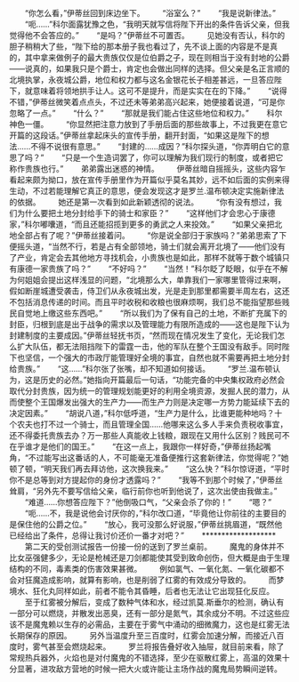 　　“你怎么看，”伊蒂丝回到床边坐下。
　　“浴室么？”
　　“我是说新律法。”
　　“呃……”科尔面露犹豫之色，“我明天就写信将陛下开出的条件告诉父亲，但我觉得他不会答应的。”
　　“是吗？”伊蒂丝不可置否。
　　见她没有否认，科尔的胆子稍稍大了些，“陛下给的那本册子我也看过了，先不谈上面的内容是不是真的，其中拿来做例子的最大贵族仅仅是位伯爵之子，现在则相当于没有封地的公爵——说真的，如果我只是个爵士，肯定也会做出同样的选择。但父亲是名正言顺的北境执掌，永夜城公爵，地位和权力都与这名金银花长子相差甚远，一旦答应陛下，就意味着将领地拱手让人。这可不是提升，而是实实在在的下降。”
　　“说得不错，”伊蒂丝微笑着点点头，不过还未等弟弟高兴起来，她便接着说道，“可是你忽略了一点。”
　　“什么？”
　　“那就是我们能占住这些地位和权力。”
　　科尔神色一僵。
　　“你显然把注意力放到了手册后面的那些故事上，不过我更在意它开篇的这段话。”伊蒂丝拿起床头的宣传手册，翻开封面，“如果这是陛下的想法……不得不说很有意思。”
　　“封建的……成因？”科尔探头道，“你弄明白它的意思了吗？”
　　“只是一个生造词罢了，你可以理解为我们现行的制度，或者把它称作贵族也行。”
　　弟弟露出迷惑的神情。
　　伊蒂丝暗自摇摇头，这些内容乍看起来颇为拗口，放在宣传手册里作为开篇似乎莫名其妙，远不如后面的实例来得生动，不过若能理解它真正的意思，便会发现这才是罗兰.温布顿决定实施新律法的依据。
　　她还是第一次看到如此新颖透彻的说法。
　　“你有没有想过，我们为什么要把土地分封给手下的骑士和家臣？”
　　“这样他们才会忠心于康德家，”科尔嘟囔道，“而且还能招揽到更多的勇武之人来投效。”
　　“如果父亲把北地全部占有了呢？”伊蒂丝接着问。
　　“你是说全部归于家族吗？”弟弟思索了下便摇头道，“当然不行，若是占有全部领地，骑士们就会离开北境了——他们没有了产业，肯定会去其他地方寻找机会，小贵族也是如此，那样不就等于数个城镇只有康德一家贵族了吗？”
　　“不好吗？”
　　“当然！”科尔眨了眨眼，似乎在不解为何姐姐会提出这样浅显的问题，“北境那么大，单靠我们一家哪里管得过来啊，假如断崖城遭受袭击，侍卫们从永夜城出发，光是走到那里都需要半周左右，这还不包括消息传递的时间。而且平时收税和收粮也很麻烦啊，我们总不能指望那些贱民自觉地上缴这些东西吧。”
　　“所以我们为了保有自己的土地，不断扩充属下的封臣，归根到底是出于战争的需求以及管理能力有限所造成的——这也是陛下认为封建制度的主要成因。”伊蒂丝轻抚书页，“然而现在情况发生了变化，无论我们怎么扩大队伍，都无法阻挡陛下的雷霆一击，他的军队在整个王国没有敌手。同时陛下也坚信，一个强大的市政厅能管理好全境的事宜，自然也就不需要再把土地分封给贵族。”
　　“这……”科尔张了张嘴，却不知道如何接话。
　　“罗兰.温布顿认为，这是历史的必然。”她指向开篇最后一句话，“功能完备的中央集权政府必然会取代分封贵族，因为统一的管理规划能更好的利用全境资源，发掘人民的潜力，从而使整个王国爆发出强大的生产力——而生产力则是决定哪一方势力能延续下去的决定因素。”
　　“胡说八道，”科尔低呼道，“生产力是什么，比谁更能种地吗？十个农夫也打不过一个骑士，而且管理全国……他哪来这么多人手来负责税收事宜，还不得委托贵族去办？万一那些人真能收上钱粮，跟现在又用什么区别？贱民可不在乎谁才是他们的国王。”
　　“在这一点上，我跟你一样好奇，”伊蒂丝扬起嘴角，“不过能写出这番话的人，不可能毫无准备便推行这套新律法，你觉得呢？”她顿了顿，“明天我们再去拜访他，这次换我来。”
　　“这么快？”科尔惊讶道，“平时你不是总等到对方提起你的身份才透露吗？”
　　“我等不到那个时候了，”伊蒂丝耸肩，“另外先不要写信给父亲，临行前你也听到他说了，这次出使由我做主。”
　　“难道……你想答应陛下？”他倒吸口气，“父亲会杀了你的！”
　　“嗯？”
　　“呃……不，我是说他会讨厌你的，”科尔改口道，“毕竟他让你前往的主要目的是保住他的公爵之位。”
　　“放心，我可没那么好说服，”伊蒂丝挑眉道，“既然他已经给出了条件，总得让我讨价还价一番才对吧？”
　　*******************
　　第二天的受创测试报告一份接一份的送到了罗兰桌前。
　　魔鬼的身体并不比女巫强健多少，无论是枪械还是刀剑都能使其受到致命创伤，但大概是由于生理结构的不同，毒素类的伤害效果甚微。
　　例如氯气、一氧化氮、一氧化碳都不会对狂魔造成影响，就算有影响，也是削弱了红雾的有效成分导致的。
　　而梦境水、狂化丸同样如此，前者不能令其昏睡，后者也无法让它出现狂化反应。
　　至于红雾被分解后，变成了数种气体和水，经过凯莫.斯垂尔的检测，确认有一部分可以燃烧，并散发出恶臭，还有一部分是氮气，其余成分不明。不过这些应该不是魔鬼赖以生存的必需品，主要在于雾气中涌动的细微魔力，这也是红雾无法长期保存的原因。
　　另外当温度升至三百度时，红雾会加速分解，而接近八百度时，雾气甚至会燃烧起来。
　　罗兰将报告叠好收入抽屉，就目前来看，除了常规热兵器外，火焰也是对付魔鬼的不错选择，至少在驱散红雾上，高温的效果十分显著，进攻敌方营地的时候一把大火或许能让主场作战的魔鬼局势瞬间逆转。